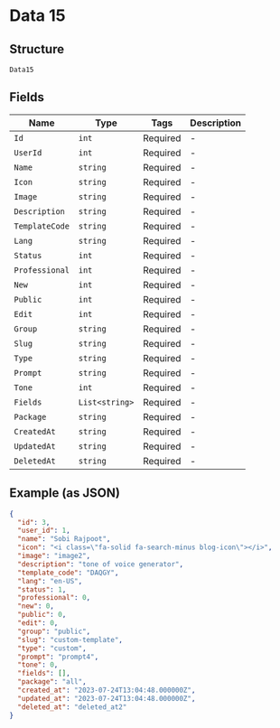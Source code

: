
# Data 15

## Structure

`Data15`

## Fields

| Name | Type | Tags | Description |
|  --- | --- | --- | --- |
| `Id` | `int` | Required | - |
| `UserId` | `int` | Required | - |
| `Name` | `string` | Required | - |
| `Icon` | `string` | Required | - |
| `Image` | `string` | Required | - |
| `Description` | `string` | Required | - |
| `TemplateCode` | `string` | Required | - |
| `Lang` | `string` | Required | - |
| `Status` | `int` | Required | - |
| `Professional` | `int` | Required | - |
| `New` | `int` | Required | - |
| `Public` | `int` | Required | - |
| `Edit` | `int` | Required | - |
| `Group` | `string` | Required | - |
| `Slug` | `string` | Required | - |
| `Type` | `string` | Required | - |
| `Prompt` | `string` | Required | - |
| `Tone` | `int` | Required | - |
| `Fields` | `List<string>` | Required | - |
| `Package` | `string` | Required | - |
| `CreatedAt` | `string` | Required | - |
| `UpdatedAt` | `string` | Required | - |
| `DeletedAt` | `string` | Required | - |

## Example (as JSON)

```json
{
  "id": 3,
  "user_id": 1,
  "name": "Sobi Rajpoot",
  "icon": "<i class=\"fa-solid fa-search-minus blog-icon\"></i>",
  "image": "image2",
  "description": "tone of voice generator",
  "template_code": "DAQGY",
  "lang": "en-US",
  "status": 1,
  "professional": 0,
  "new": 0,
  "public": 0,
  "edit": 0,
  "group": "public",
  "slug": "custom-template",
  "type": "custom",
  "prompt": "prompt4",
  "tone": 0,
  "fields": [],
  "package": "all",
  "created_at": "2023-07-24T13:04:48.000000Z",
  "updated_at": "2023-07-24T13:04:48.000000Z",
  "deleted_at": "deleted_at2"
}
```

